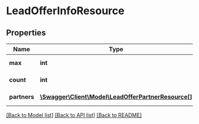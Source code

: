# LeadOfferInfoResource

## Properties
Name | Type | Description | Notes
------------ | ------------- | ------------- | -------------
**max** | **int** | Max Offer count. | [optional] 
**count** | **int** | Number of offers. | [optional] 
**partners** | [**\Swagger\Client\Model\LeadOfferPartnerResource[]**](LeadOfferPartnerResource.md) | List of partners. | [optional] 

[[Back to Model list]](../README.md#documentation-for-models) [[Back to API list]](../README.md#documentation-for-api-endpoints) [[Back to README]](../README.md)



